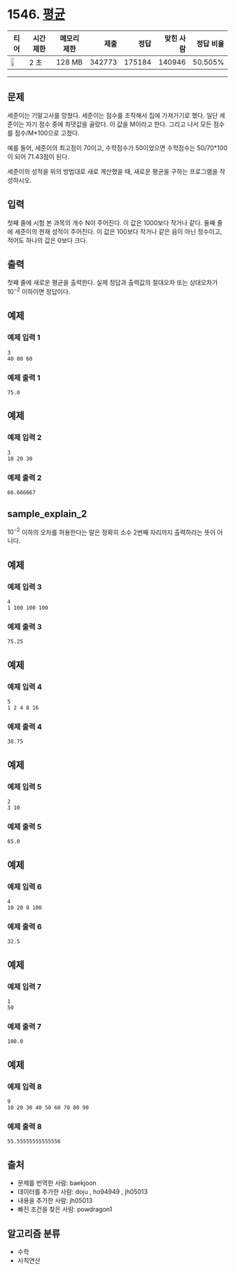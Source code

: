 # 1546. [평균](https://www.acmicpc.net/problem/1546)

| 티어 | 시간 제한 | 메모리 제한 | 제출 | 정답 | 맞힌 사람 | 정답 비율 |
|---|---|---|---:|---:|---:|---:|
| <img src="https://static.solved.ac/tier_small/5.svg" width="50%" /> | 2 초 | 128 MB | 342773 | 175184 | 140946 | 50.505% |

---

## 문제

세준이는 기말고사를 망쳤다. 세준이는 점수를 조작해서 집에 가져가기로 했다. 일단 세준이는 자기 점수 중에 최댓값을 골랐다. 이 값을 M이라고 한다. 그리고 나서 모든 점수를 점수/M*100으로 고쳤다.

예를 들어, 세준이의 최고점이 70이고, 수학점수가 50이었으면 수학점수는 50/70*100이 되어 71.43점이 된다.

세준이의 성적을 위의 방법대로 새로 계산했을 때, 새로운 평균을 구하는 프로그램을 작성하시오.

## 입력

첫째 줄에 시험 본 과목의 개수 N이 주어진다. 이 값은 1000보다 작거나 같다. 둘째 줄에 세준이의 현재 성적이 주어진다. 이 값은 100보다 작거나 같은 음이 아닌 정수이고, 적어도 하나의 값은 0보다 크다.

## 출력

첫째 줄에 새로운 평균을 출력한다. 실제 정답과 출력값의 절대오차 또는 상대오차가 $10^{-2}$
이하이면 정답이다.

## 예제

### 예제 입력 1

```
3
40 80 60
```

### 예제 출력 1

```
75.0
```

## 예제

### 예제 입력 2

```
3
10 20 30
```

### 예제 출력 2

```
66.666667
```

## sample_explain_2

$10^{-2}$
이하의 오차를 허용한다는 말은 정확히 소수 2번째 자리까지 출력하라는 뜻이 아니다.

## 예제

### 예제 입력 3

```
4
1 100 100 100
```

### 예제 출력 3

```
75.25
```

## 예제

### 예제 입력 4

```
5
1 2 4 8 16
```

### 예제 출력 4

```
38.75
```

## 예제

### 예제 입력 5

```
2
3 10
```

### 예제 출력 5

```
65.0
```

## 예제

### 예제 입력 6

```
4
10 20 0 100
```

### 예제 출력 6

```
32.5
```

## 예제

### 예제 입력 7

```
1
50
```

### 예제 출력 7

```
100.0
```

## 예제

### 예제 입력 8

```
9
10 20 30 40 50 60 70 80 90
```

### 예제 출력 8

```
55.55555555555556
```

## 출처

- 문제를 번역한 사람: baekjoon
- 데이터를 추가한 사람: doju , ho94949 , jh05013
- 내용을 추가한 사람: jh05013
- 빠진 조건을 찾은 사람: powdragon1

## 알고리즘 분류

- 수학
- 사칙연산

